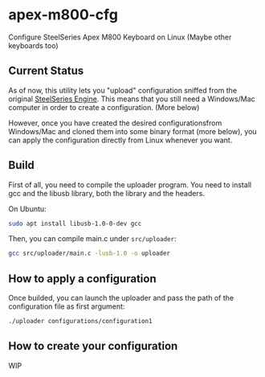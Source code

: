 # apex-m800-cfg

Configure SteelSeries Apex M800 Keyboard on Linux (Maybe other keyboards too)

## Current Status

As of now, this utility lets you "upload" configuration sniffed from the original [SteelSeries Engine](https://steelseries.com/engine).
This means that you still need a Windows/Mac computer in order to create a configuration. (More below)

However, once you have created the desired configurationsfrom Windows/Mac and cloned them
into some binary format (more below), you can apply the configuration directly from Linux whenever you want.

## Build

First of all, you need to compile the uploader program. You need to install gcc and the libusb library, both the library and the headers.

On Ubuntu:

```bash
sudo apt install libusb-1.0-0-dev gcc
```

Then, you can compile main.c under `src/uploader`:

```bash
gcc src/uploader/main.c -lusb-1.0 -o uploader
```


## How to apply a configuration

Once builded, you can launch the uploader and pass the path of the configuration file as first argument:

```bash
./uploader configurations/configuration1
```

## How to create your configuration

WIP
